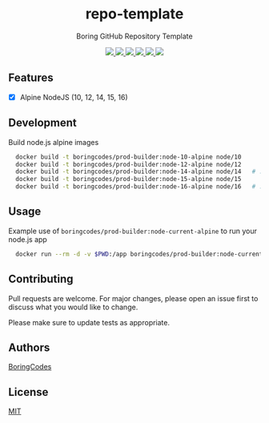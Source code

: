 <div align="center">
  <h1>repo-template</h1>
  <p>Boring GitHub Repository Template</p>

  <div>
    <a href="https://github.com/boringcodes/prod-builder/commits" aria-label="Commitizen Friendly">
      <img src="https://img.shields.io/badge/commitizen-friendly-brightgreen.svg?style=flat-square">
    </a>
    <a href="https://github.com/boringcodes/prod-builder/actions" aria-label="Build Status">
      <img src="https://img.shields.io/github/workflow/status/boringcodes/prod-builder/build-image?style=flat-square">
    </a>
    <a href="https://hub.docker.com/r/boringcodes/prod-builder" aria-label="Docker Image Version">
      <img src="https://img.shields.io/docker/v/boringcodes/prod-builder?color=brightgreen&style=flat-square">
    </a>
    <a href="https://hub.docker.com/r/boringcodes/prod-builder" aria-label="Docker Image Downloads">
      <img src="https://img.shields.io/docker/pulls/boringcodes/prod-builder?color=brightgreen&style=flat-square">
    </a>
    <a href="https://github.com/boringcodes/prod-builder/blob/master/LICENSE" aria-label="MIT License">
      <img src="https://img.shields.io/github/license/boringcodes/prod-builder?color=brightgreen&style=flat-square">
    </a>
    <a href="https://github.com/boringcodes" aria-label="BoringCodes Verified">
      <img src="https://img.shields.io/badge/boringcodes-verified-brightgreen?style=flat-square">
    </a>
  </div>
</div>

## Features

- [x] Alpine NodeJS (10, 12, 14, 15, 16)

## Development

Build node.js alpine images

```bash
  docker build -t boringcodes/prod-builder:node-10-alpine node/10
  docker build -t boringcodes/prod-builder:node-12-alpine node/12
  docker build -t boringcodes/prod-builder:node-14-alpine node/14   # :node-lts-alpine
  docker build -t boringcodes/prod-builder:node-15-alpine node/15
  docker build -t boringcodes/prod-builder:node-16-alpine node/16   # :node-current-alpine
```

## Usage

Example use of `boringcodes/prod-builder:node-current-alpine` to run your node.js app

```bash
  docker run --rm -d -v $PWD:/app boringcodes/prod-builder:node-current-alpine
```

## Contributing

Pull requests are welcome. For major changes, please open an issue first to discuss what you would like to change.

Please make sure to update tests as appropriate.

## Authors

[BoringCodes](https://github.com/boringcodes)

## License

[MIT](https://github.com/boringcodes/repo-template/blob/master/LICENSE)
